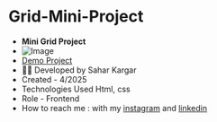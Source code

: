 # Grid-Mini-Project
- **Mini Grid Project**
- ![Image](https://github.com/user-attachments/assets/71646684-f1e7-4f08-b489-6b87359bcd77)
- [Demo Project](https://saharkargardeveloper.github.io/Grid-Mini-Project/)
- 👩‍💻 Developed by Sahar Kargar
- Created - 4/2025
- Technologies Used Html, css
- Role - Frontend
- How to reach me : with my [instagram](https://www.instagram.com/saharkargar_developer?igsh=MXA1Z280OTM4Mmhvag==) and [linkedin](https://www.linkedin.com/in/saharkargardeveloper)

